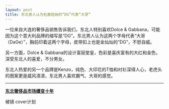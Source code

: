 ```yaml
---
layout: post
title: 东北男人认为杜嘉班纳的“DG”代表“大哥”
---
```


一位来自大连的奢侈品销售告诉我们，东北人特别喜欢Dolce &amp; Gabbana，可能因为这个意大利品牌的缩写是“DG”。东北男人认为这两个字母代表“大哥（DaGe）”，胸前印着这两个字母，皮带扣上也是金灿灿的“DG”，不怒自威。

另一方面，Dolce &amp; Gabbana的设计富丽堂皇，色彩是喜庆富有的大红和金色，深受东北人的喜爱，不分男女。

东北人热爱的另一个品牌是Kenzo，纯色、大印花的T恤和衬衫深得人心，老虎头的图案更是威风凛凛，东北男人喜欢霸气、大哥的感觉。

---

**[东北奢侈品市场嬗变十年](https://mp.weixin.qq.com/s/enxGEc04jAwTT0TlSbp_Ug)**

棱镜 cover计划